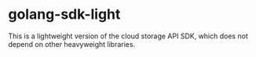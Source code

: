 # golang-sdk-light
This is a lightweight version of the cloud storage API SDK, which does not depend on other heavyweight libraries.
